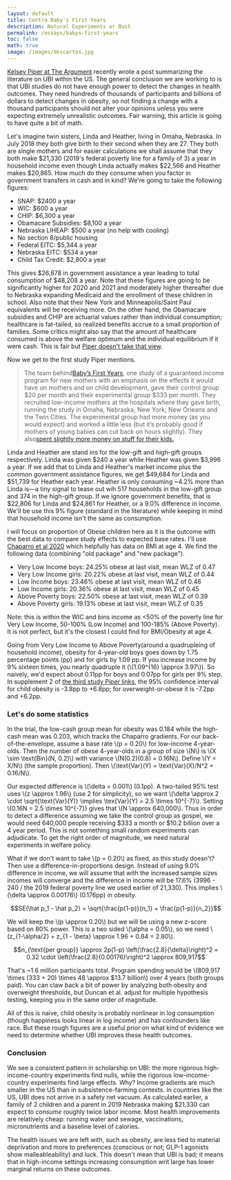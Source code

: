 ```yaml
---
layout: default
title: Contra Baby's First Years
description: Natural Experiments or Bust
permalink: /essays/babys-first-years
toc: false
math: true
image: /images/descartes.jpg
---
```


[Kelsey Piper at The Argument](https://www.theargumentmag.com/p/giving-people-money-helped-less-than) recently wrote a post summarizing the literature on UBI within the US. The general conclusion we are working to is that UBI studies do not have enough power to detect the changes in health outcomes. They need hundreds of thousands of participants and billions of dollars to detect changes in obesity, so not finding a change with a thousand participants should not alter your opinions unless you were expecting extremely unrealistic outcomes.  Fair warning, this article is going to have quite a bit of math.

Let's imagine twin sisters, Linda and Heather, living in Omaha, Nebraska. In July 2018 they both give birth to their second when they are 27. They both are single mothers and for easier calculations we shall assume that they both make $21,330 (2019's federal poverty line for a family of 3) a year in household income even though Linda actually makes $22,566 and Heather makes $20,865. How much do they consume when you factor in government transfers in cash and in kind? We're going to take the following figures:
- SNAP: $2400 a year
- WIC: $600 a year
- CHIP: $6,300 a year
- Obamacare Subsidies: $8,100 a year
- Nebraska LIHEAP: $500 a year (no help with cooling)
- No section 8/public housing
- Federal EITC: $5,344 a year
- Nebraska EITC: $534 a year
- Child Tax Credit: $2,800 a year

This gives $26,878 in government assistance a year leading to total consumption of $48,208 a year. Note that these figures are going to be significantly higher for 2020 and 2021 and moderately higher thereafter due to Nebraska expanding Medicaid and the enrollment of these children in school. Also note that their New York and Minneapolis/Saint Paul equivalents will be receiving more. On the other hand, the Obamacare subsidies and CHIP are actuarial values rather than individual consumption; healthcare is fat-tailed, so realized benefits accrue to a small proportion of families. Some critics might also say that the amount of healthcare consumed is above the welfare optimum and the individual equilibrium if it were cash. This is fair but [Piper doesn't take that view](https://x.com/KelseyTuoc/status/1958601155271094560).

Now we get to the first study Piper mentions. 

> The team behind[Baby’s First Years](https://pmc.ncbi.nlm.nih.gov/articles/PMC8487960/), one study of a guaranteed income program for new mothers with an emphasis on the effects it would have on mothers and on child development, gave their control group $20 per month and their experimental group $333 per month. They recruited low-income mothers at the hospitals where they gave birth, running the study in Omaha, Nebraska; New York; New Orleans and the Twin Cities. The experimental group had more money (as you would expect) and worked a little less (but it’s probably good if mothers of young babies can cut back on hours slightly). They also[spent slightly more money on stuff for their kids.](https://childandfamilypolicy.duke.edu/wp-content/uploads/2024/06/BFY-Monthly-Cash-Gift-Increases-Families-Investments-in-Young-Children.pdf)

Linda and Heather are stand ins for the low-gift and high-gift groups respectively. Linda was given $240 a year while Heather was given $3,996 a year. If we add that to Linda and Heather's market income plus the common government assistance figures, we get $49,684 for Linda and $51,739 for Heather each year. Heather is only consuming ~4.2% more than Linda is—a tiny signal to tease out wih 517 households in the low-gift group and 374 in the high-gift group. If we ignore government benefits, that is $22,806 for Linda and $24,861 for Heather, or a 9.0% difference in income. We'll be use this 9% figure (standard in the literature) while keeping in mind that household income isn't the same as consumption.

I will focus on proportion of Obese children here as it is the outcome with the best data to compare study effects to expected base rates. I'll use [Chaparro et al 2020](https://pmc.ncbi.nlm.nih.gov/articles/PMC10195234/) which helpfully has data on BMI at age 4. We find the following data (combining "old package" and "new package").
- Very Low Income boys: 24.25% obese at last visit, mean WLZ of 0.47
- Very Low Income girls: 20.22% obese at last visit, mean WLZ of 0.44
- Low Income boys: 23.46% obese at last visit, mean WLZ of 0.46
- Low Income girls: 20.36% obese at last visit, mean WLZ of 0.45
- Above Poverty boys: 22.50% obese at last visit, mean WLZ of 0.39
- Above Poverty girls: 19.13% obese at last visit, mean WLZ of 0.35

Note: this is within the WIC and bins income as <50% of the poverty line for Very Low Income, 50-100% (Low Income) and 100-185% (Above Poverty). It is not perfect, but it's the closest I could find for BMI/Obesity at age 4.

Going from Very Low Income to Above Poverty(around a quadrupleing of household income), obesity for 4-year-old boys goes down by 1.75 percentage points (pp) and for girls by 1.09 pp. If you increase income by 9% sixteen times, you nearly quadruple it (\\(1.09^{16} \approx 3.97\\)). So naively, we'd expect about 0.11pp for boys and 0.07pp for girls per 9% step. In supplement 2 of [the third study Piper links](https://jamanetwork.com/journals/jamapediatrics/fullarticle/2834896), the 95% confidence interval for child obesity is -3.8pp to +6.8pp; for overweight-or-obese it is -7.2pp and +6.2pp.

### Let's do some statistics

In the trial, the low-cash group mean for obesity was 0.184 while the high-cash mean was 0.203, which tracks the Chaparro gradients. For our back-of-the-envelope, assume a base rate \\(p = 0.20\\) for low-income 4-year-olds. Then the number of obese 4-year-olds in a group of size \\(N\\) is \\(X \sim \text{Bin}(N, 0.2)\\) with variance \\(N(0.2)(0.8) = 0.16N\\). Define \\(Y = X/N\\) (the sample proportion). Then \\(\text{Var}(Y) = \text{Var}(X)/N^2 = 0.16/N\\).

Our expected difference is \\(\delta = 0.001\\) (0.1pp). A two-tailed 95% test uses \\(z \approx 1.96\\) (use 2 for simplicity), so we want \\(\delta \approx 2 \cdot \sqrt{\text{Var}(Y)} \implies \tex{Var}(Y) = 2.5 \times 10^{-7}\\). Setting \\(0.16N = 2.5 \times 10^{-7}\} gives that \\(N \approx 640,000\\). Thus in order to detect a difference assuming we take the control group as gospel, we would need 640,000 people receiving $333 a month or $10.2 billion over a 4 year period.  This is not something small random experiments can adjudicate. To get the right order of magnitude, we need natural experiments in welfare policy.

What if we don't want to take \\(p = 0.20\\) as fixed, as this study doesn't? Then use a difference-in-proportions design. Instead of using 9.0% difference in income, we will assume that with the increased sample sizes incomes will converge and the difference in income will be 17.6% (3996 - 240 / the 2019 federal poverty line we used earlier of 21,330). This implies \\(\delta \approx 0.00176\\) (0.176pp) in obesity.

$$SE(\hat p_1 - \hat p_2) = \sqrt{\frac{p(1-p)}{n_1} + \frac{p(1-p)}{n_2}}$$

We will keep the \\(p \approx 0.20\\) but we will be using a new z-score based on 80% power. This is a two sided \\(\alpha = 0.05\\), so we need \\(z_{1-\alpha/2} + z_{1 - \beta} \approx 1.96 + 0.84 = 2.80\\).

$$n_{\text{per group}} \approx 2p(1-p) \left(\frac{2.8}{\delta}\right)^2 = 0.32 \cdot \left(\frac{2.8}{0.00176}\right)^2 \approx 809,917$$

That's ~1.6 million participants total. Program spending would be \\(809,917 \times (333 + 20) \times 48 \approx $13.7 billion\\) over 4 years (both groups paid). You can claw back a bit of power by analyzing both obesity and overweight thresholds, but Duncan et al. adjust for multiple hypothesis testing, keeping you in the same order of magnitude.

All of this is naive, child obesity is probably nonlinear in log consumption (though happiness looks linear in log income) and has confounders like race. But these rough figures are a useful prior on what kind of evidence we need to determine whether UBI improves these health outcomes.


### Conclusion

We see a consistent pattern in scholarship on UBI: the more rigorous high-income-country experiments find nulls, while the rigorous low-income-country experiments find large effects. Why? Income gradients are much smaller in the US than in subsistence-farming contexts. In countries like the US, UBI does not arrive in a safety net vacuum. As calculated earlier, a family of 2 children and a parent in 2019 Nebraska making $21,330 can expect to *consume* roughly twice labor income. Most health improvements are relatively cheap: running water and sewage, vaccinations, micronutrients and a baseline level of calories. 

The health issues we are left with, such as obesity, are less tied to material deprivation and more to preferences (conscious or not; GLP-1 agonists show malleableability) and luck. This doesn't mean that UBI is bad; it means that in high-income settings increasing consumption writ large has lower marginal returns on these outcomes.